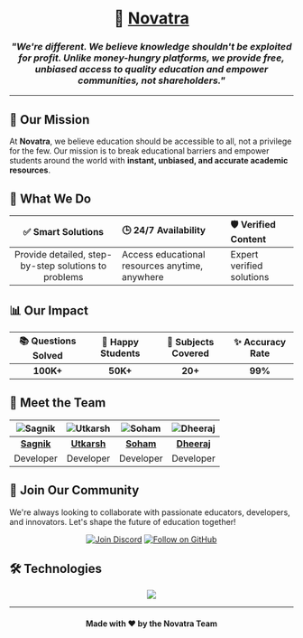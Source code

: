 <div align="center">

# 🚀 [Novatra](https://novatra.in)

<p align="center">
  <h3><i>"We're different. We believe knowledge shouldn't be exploited for profit. Unlike money-hungry platforms, we provide free, unbiased access to quality education and empower communities, not shareholders."</i></h3>
</p>

</div>

---

## 🌟 Our Mission

At **Novatra**, we believe education should be accessible to all, not a privilege for the few. Our mission is to break educational barriers and empower students around the world with **instant, unbiased, and accurate academic resources**.

## 🎯 What We Do

| ✅ **Smart Solutions** | 🕒 **24/7 Availability** | 🛡️ **Verified Content** |
|:-------:|:------------| :------------|
|Provide detailed, step-by-step solutions to problems | Access educational resources anytime, anywhere | Expert verified solutions |
 


## 📊 Our Impact

<div align="center">

| 📚 Questions Solved | 👥 Happy Students | 📖 Subjects Covered | ✨ Accuracy Rate |
|:------:|:----------:| :----------:|:----------:|
| **100K+** | **50K+** | **20+** | **99%** |

</div>

## 💼 Meet the Team

<div align="center">

| ![Sagnik](https://api.dicebear.com/9.x/lorelei/svg?glassesProbability=100&seed=thor&glasses=variant01) | ![Utkarsh](https://api.dicebear.com/9.x/lorelei/svg?glassesProbability=100&seed=rabbitz&glasses=variant04) | ![Soham](https://api.dicebear.com/9.x/lorelei/svg?seed=heisenberg) | ![Dheeraj](https://api.dicebear.com/9.x/lorelei/svg?seed=aksha) |
|:---:|:---:|:---:|:---:|
| **[Sagnik](https://github.com/datavorous)** | **[Utkarsh](https://github.com/Utkarsh-username)** | **[Soham](https://github.com/SpreadSheets600)** | **[Dheeraj](https://github.com/Indominus-Rexian)** |
| Developer | Developer | Developer | Developer |

</div>

## 🤝 Join Our Community

We're always looking to collaborate with passionate educators, developers, and innovators. Let's shape the future of education together!

<div align="center">

[![Join Discord](https://img.shields.io/badge/Discord-Join%20Community-7289DA?style=for-the-badge&logo=discord&logoColor=white)](https://discord.com/invite/4ZKZHc6szU)
[![Follow on GitHub](https://img.shields.io/badge/GitHub-Follow%20Us-181717?style=for-the-badge&logo=github&logoColor=white)](https://github.com/Novatra)

</div>

## 🛠️ Technologies

<div align="center">

<p align="center">
  <a href="https://skillicons.dev">
    <img src="https://skillicons.dev/icons?i=python,sqlite,html,css,js" />
  </a>
</p>

</div>

---

<div align="center">

<h4>Made with ❤️ by the Novatra Team</h4>

</div>



